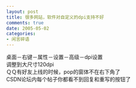 ```yaml
---
layout: post
title: 很多网站，软件对自定义的dpi支持不好
comments: true
date: 2005-05-02
categories:
- 闲言碎语
---
```


<p>桌面－右键－属性－设置－高级－dpi设置<br />调整到大尺寸120dpi　<br />ＱＱ有好友上线的时候，pop的窗体不在右下角了<br />CSDN论坛内每个帖子你都看不到回复和重写的按钮了</p>				
